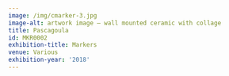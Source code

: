 ```yaml
---
image: /img/cmarker-3.jpg
image-alt: artwork image – wall mounted ceramic with collage
title: Pascagoula
id: MKR0002
exhibition-title: Markers
venue: Various
exhibition-year: '2018'
---
```


